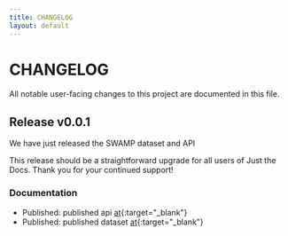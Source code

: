 ```yaml
---
title: CHANGELOG
layout: default
---
```


# CHANGELOG

All notable user-facing changes to this project are documented in this file.

## Release v0.0.1

We have just released the SWAMP dataset and API

This release should be a straightforward upgrade for all users of Just the Docs. Thank you for your continued support!


### Documentation

- Published: published api [at](https://github.com/szolnoki-szte-sed/swamp-api){:target="_blank"}
- Published: published dataset [at](https://github.com/szolnoki-szte-sed/swamp-dataset){:target="_blank"}

